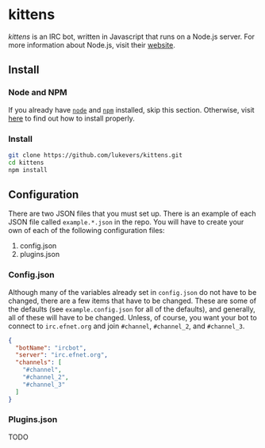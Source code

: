# kittens

*kittens* is an IRC bot, written in Javascript that runs on a Node.js server. For more information about Node.js, visit their [website](http://nodejs.org/). 

## Install

### Node and NPM

If you already have [`node`](http://nodejs.org/) and [`npm`](https://npmjs.org/) installed, skip this section. Otherwise, visit [here](https://github.com/joyent/node/wiki/Installing-Node.js-via-package-manager) to find out how to install properly. 

### Install

```bash
git clone https://github.com/lukevers/kittens.git
cd kittens
npm install
```

## Configuration

There are two JSON files that you must set up. There is an example of each JSON file called `example.*.json` in the repo. You will have to create your own of each of the following configuration files:

1. config.json
2. plugins.json

### Config.json

Although many of the variables already set in `config.json` do not have to be changed, there are a few items that have to be changed. These are some of the defaults (see `example.config.json` for all of the defaults), and generally, all of these will have to be changed. Unless, of course, you want your bot to connect to `irc.efnet.org` and join `#channel`, `#channel_2`, and `#channel_3`.

```json
{
  "botName": "ircbot",
  "server": "irc.efnet.org",
  "channels": [
    "#channel",
    "#channel_2",
    "#channel_3"
  ]
}
```

### Plugins.json

TODO